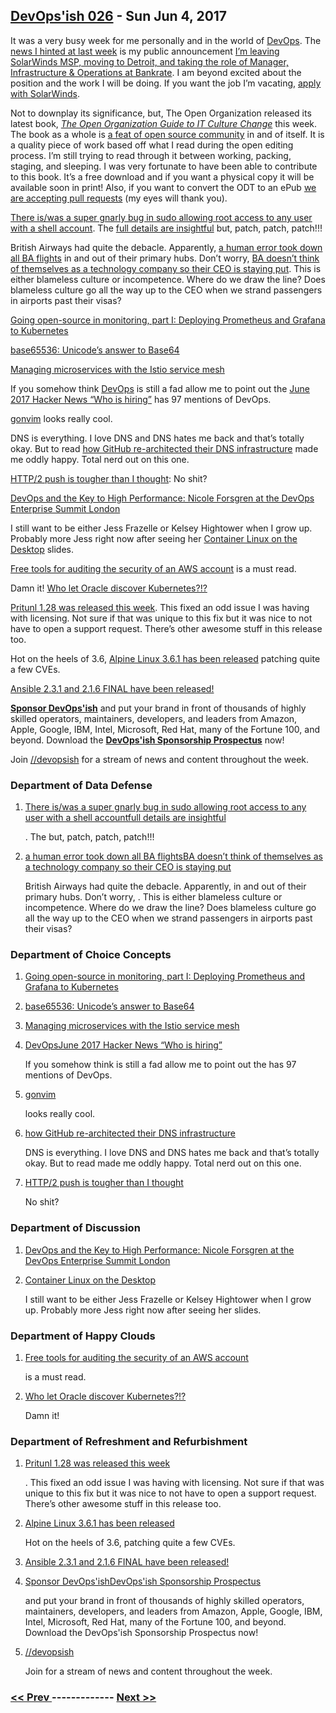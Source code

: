 ## [DevOps'ish 026](https://devopsish.com/026) - Sun Jun 4, 2017

It was a very busy week for me personally and in the world of <a href="https://devopsish.com/">DevOps</a>. The <a href="../025/">news I hinted at last week</a> is my public announcement <a href="https://chrisshort.net/leaving-north-carolina/">I’m leaving SolarWinds MSP, moving to Detroit, and taking the role of Manager, Infrastructure &amp; Operations at Bankrate</a>. I am beyond excited about the position and the work I will be doing. If you want the job I’m vacating, <a href="http://solarwinds.jobs/durham-nc-nc/senior-aws-systems-engineer/C28A5E389CEE4983B580F6CD0B3799DB/job/">apply with SolarWinds</a>.

Not to downplay its significance, but, The Open Organization released its latest book, <a href="https://opensource.com/open-organization/resources/culture-change?sc_cid=7016000000127L3AAI"><em>The Open Organization Guide to IT Culture Change</em></a> this week. The book as a whole is <a href="https://opensource.com/open-organization/17/6/working-open-and-gsd">a feat of open source community</a> in and of itself. It is a quality piece of work based off what I read during the open editing process. I’m still trying to read through it between working, packing, staging, and sleeping. I was very fortunate to have been able to contribute to this book. It’s a free download and if you want a physical copy it will be available soon in print! Also, if you want to convert the ODT to an ePub <a href="https://github.com/open-organization-ambassadors/open-org-it-culture/issues/36">we are accepting pull requests</a> (my eyes will thank you).

<a href="https://www.cyberciti.biz/security/linux-security-alert-bug-in-sudos-get_process_ttyname-cve-2017-1000367/">There is/was a super gnarly bug in sudo allowing root access to any user with a shell account</a>. The <a href="http://www.openwall.com/lists/oss-security/2017/05/30/16">full details are insightful</a> but, patch, patch, patch!!!

British Airways had quite the debacle. Apparently, <a href="http://www.independent.co.uk/news/business/news/british-airways-system-outage-it-worker-power-supply-switch-off-accident-flights-delayed-cancelled-a7768581.html">a human error took down all BA flights</a> in and out of their primary hubs. Don’t worry, <a href="https://www.theguardian.com/business/2017/may/29/british-airways-ceo-will-not-resign-despite-catastrophic-it-failure">BA doesn’t think of themselves as a technology company so their CEO is staying put</a>. This is either blameless culture or incompetence. Where do we draw the line? Does blameless culture go all the way up to the CEO when we strand passengers in airports past their visas?

<a href="https://medium.com/@SergeyNuzhdin/going-open-source-in-monitoring-part-i-deploying-prometheus-and-grafana-to-kubernetes-e3d44460cec6">Going open-source in monitoring, part I: Deploying Prometheus and Grafana to Kubernetes</a>

<a href="https://github.com/qntm/base65536">base65536: Unicode’s answer to Base64</a>

<a href="http://blog.kubernetes.io/2017/05/managing-microservices-with-istio-service-mesh.html">Managing microservices with the Istio service mesh</a>

If you somehow think <a href="https://devopsish.com/">DevOps</a> is still a fad allow me to point out the <a href="https://news.ycombinator.com/item?id=14460777">June 2017 Hacker News “Who is hiring”</a> has 97 mentions of DevOps.

<a href="https://github.com/dzhou121/gonvim">gonvim</a> looks really cool.

DNS is everything. I love DNS and DNS hates me back and that’s totally okay. But to read <a href="https://githubengineering.com/dns-infrastructure-at-github/">how GitHub re-architected their DNS infrastructure</a> made me oddly happy. Total nerd out on this one.

<a href="https://jakearchibald.com/2017/h2-push-tougher-than-i-thought/">HTTP/2 push is tougher than I thought</a>: No shit?

<a href="https://www.infoq.com/news/2017/05/forsgren-devops-performance">DevOps and the Key to High Performance: Nicole Forsgren at the DevOps Enterprise Summit London</a>

I still want to be either Jess Frazelle or Kelsey Hightower when I grow up. Probably more Jess right now after seeing her <a href="https://docs.google.com/presentation/d/17Hml1iFqdXElxOcrh9caQSC5px5mDgaS015Vhaz42ZY/edit#slide=id.p">Container Linux on the Desktop</a> slides.

<a href="https://summitroute.com/blog/2017/05/30/free_tools_for_auditing_the_security_of_an_aws_account/">Free tools for auditing the security of an AWS account</a> is a must read.

Damn it! <a href="https://blogs.oracle.com/developers/kubernetes-community-engagement-time-to-roll">Who let Oracle discover Kubernetes?!?</a>

<a href="https://medium.com/@pritunl/pritunl-1-28-release-announcement-5e02c519d8ab">Pritunl 1.28 was released this week</a>. This fixed an odd issue I was having with licensing. Not sure if that was unique to this fix but it was nice to not have to open a support request. There’s other awesome stuff in this release too.

Hot on the heels of 3.6, <a href="https://alpinelinux.org/posts/Alpine-3.6.1-released.html">Alpine Linux 3.6.1 has been released</a> patching quite a few CVEs.

<a href="https://groups.google.com/forum/#!topic/ansible-announce/i3hsJKuVusQ">Ansible 2.3.1 and 2.1.6 FINAL have been released!</a>

<a href="https://devopsish.com/sponsor/" title="Sponsor DevOps&#39;ish"><strong>Sponsor DevOps&#39;ish</strong></a> and put your brand in front of thousands of highly skilled operators, maintainers, developers, and leaders from Amazon, Apple, Google, IBM, Intel, Microsoft, Red Hat, many of the Fortune 100, and beyond. Download the <strong><a href="https://devopsi.sh/prospectus">DevOps&#39;ish Sponsorship Prospectus</a></strong> now!

Join <a href="https://www.reddit.com/r/devopsish/">/<span class="fa fa-reddit-alien fa-sm" aria-hidden="true"></span>/devopsish</a> for a stream of news and content throughout the week.

### Department of Data Defense

1. [There is/was a super gnarly bug in sudo allowing root access to any user with a shell accountfull details are insightful](https://www.cyberciti.biz/security/linux-security-alert-bug-in-sudos-get_process_ttyname-cve-2017-1000367/)

    . The  but, patch, patch, patch!!!
1. [a human error took down all BA flightsBA doesn’t think of themselves as a technology company so their CEO is staying put](http://www.independent.co.uk/news/business/news/british-airways-system-outage-it-worker-power-supply-switch-off-accident-flights-delayed-cancelled-a7768581.html)

    British Airways had quite the debacle. Apparently,  in and out of their primary hubs. Don’t worry, . This is either blameless culture or incompetence. Where do we draw the line? Does blameless culture go all the way up to the CEO when we strand passengers in airports past their visas?
### Department of Choice Concepts

1. [Going open-source in monitoring, part I: Deploying Prometheus and Grafana to Kubernetes](https://medium.com/@SergeyNuzhdin/going-open-source-in-monitoring-part-i-deploying-prometheus-and-grafana-to-kubernetes-e3d44460cec6)

    
1. [base65536: Unicode’s answer to Base64](https://github.com/qntm/base65536)

    
1. [Managing microservices with the Istio service mesh](http://blog.kubernetes.io/2017/05/managing-microservices-with-istio-service-mesh.html)

    
1. [DevOpsJune 2017 Hacker News “Who is hiring”](https://devopsish.com/)

    If you somehow think  is still a fad allow me to point out the  has 97 mentions of DevOps.
1. [gonvim](https://github.com/dzhou121/gonvim)

    looks really cool.
1. [how GitHub re-architected their DNS infrastructure](https://githubengineering.com/dns-infrastructure-at-github/)

    DNS is everything. I love DNS and DNS hates me back and that’s totally okay. But to read  made me oddly happy. Total nerd out on this one.
1. [HTTP/2 push is tougher than I thought](https://jakearchibald.com/2017/h2-push-tougher-than-i-thought/)

     No shit?
### Department of Discussion

1. [DevOps and the Key to High Performance: Nicole Forsgren at the DevOps Enterprise Summit London](https://www.infoq.com/news/2017/05/forsgren-devops-performance)

    
1. [Container Linux on the Desktop](https://docs.google.com/presentation/d/17Hml1iFqdXElxOcrh9caQSC5px5mDgaS015Vhaz42ZY/edit#slide=id.p)

    I still want to be either Jess Frazelle or Kelsey Hightower when I grow up. Probably more Jess right now after seeing her  slides.
### Department of Happy Clouds

1. [Free tools for auditing the security of an AWS account](https://summitroute.com/blog/2017/05/30/free_tools_for_auditing_the_security_of_an_aws_account/)

    is a must read.
1. [Who let Oracle discover Kubernetes?!?](https://blogs.oracle.com/developers/kubernetes-community-engagement-time-to-roll)

    Damn it!
### Department of Refreshment and Refurbishment

1. [Pritunl 1.28 was released this week](https://medium.com/@pritunl/pritunl-1-28-release-announcement-5e02c519d8ab)

    . This fixed an odd issue I was having with licensing. Not sure if that was unique to this fix but it was nice to not have to open a support request. There’s other awesome stuff in this release too.
1. [Alpine Linux 3.6.1 has been released](https://alpinelinux.org/posts/Alpine-3.6.1-released.html)

    Hot on the heels of 3.6,  patching quite a few CVEs.
1. [Ansible 2.3.1 and 2.1.6 FINAL have been released!](https://groups.google.com/forum/#!topic/ansible-announce/i3hsJKuVusQ)

    
1. [Sponsor DevOps'ishDevOps'ish Sponsorship Prospectus](https://devopsish.com/sponsor/)

    and put your brand in front of thousands of highly skilled operators, maintainers, developers, and leaders from Amazon, Apple, Google, IBM, Intel, Microsoft, Red Hat, many of the Fortune 100, and beyond. Download the DevOps'ish Sponsorship Prospectus now!
1. [//devopsish](https://www.reddit.com/r/devopsish/)

    Join  for a stream of news and content throughout the week.

### [ << Prev ](sreweekly-25.md) ------------- [ Next >> ](sreweekly-27.md)